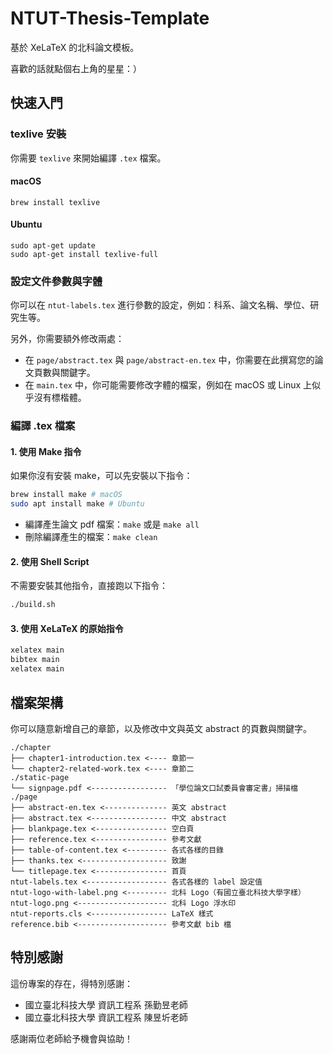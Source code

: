 # NTUT-Thesis-Template

基於 XeLaTeX 的北科論文模板。

喜歡的話就點個右上角的星星：）

## 快速入門

### texlive 安裝

你需要 `texlive` 來開始編譯 `.tex` 檔案。

#### macOS

```
brew install texlive
```

#### Ubuntu
```
sudo apt-get update
sudo apt-get install texlive-full
```

### 設定文件參數與字體

你可以在 `ntut-labels.tex` 進行參數的設定，例如：科系、論文名稱、學位、研究生等。

另外，你需要額外修改兩處：

- 在 `page/abstract.tex` 與 `page/abstract-en.tex` 中，你需要在此撰寫您的論文頁數與關鍵字。
- 在 `main.tex` 中，你可能需要修改字體的檔案，例如在 macOS 或 Linux 上似乎沒有標楷體。

### 編譯 .tex 檔案

#### 1. 使用 Make 指令

如果你沒有安裝 make，可以先安裝以下指令：

```bash
brew install make # macOS
sudo apt install make # Ubuntu
```

- 編譯產生論文 pdf 檔案：`make` 或是 `make all`
- 刪除編譯產生的檔案：`make clean`
  
#### 2. 使用 Shell Script

不需要安裝其他指令，直接跑以下指令：

```bash
./build.sh
```

#### 3. 使用 XeLaTeX 的原始指令

```bash
xelatex main
bibtex main
xelatex main
```

## 檔案架構

你可以隨意新增自己的章節，以及修改中文與英文 abstract 的頁數與關鍵字。

```
./chapter
├── chapter1-introduction.tex <---- 章節一
└── chapter2-related-work.tex <---- 章節二
./static-page
└── signpage.pdf <----------------- 「學位論文口試委員會審定書」掃描檔
./page
├── abstract-en.tex <-------------- 英文 abstract
├── abstract.tex <----------------- 中文 abstract
├── blankpage.tex <---------------- 空白頁
├── reference.tex <---------------- 參考文獻
├── table-of-content.tex <--------- 各式各樣的目錄
├── thanks.tex <------------------- 致謝
└── titlepage.tex <---------------- 首頁
ntut-labels.tex <------------------ 各式各樣的 label 設定值
ntut-logo-with-label.png <--------- 北科 Logo（有國立臺北科技大學字樣）
ntut-logo.png <-------------------- 北科 Logo 浮水印
ntut-reports.cls <----------------- LaTeX 樣式
reference.bib <-------------------- 參考文獻 bib 檔
```

## 特別感謝

這份專案的存在，得特別感謝：

- 國立臺北科技大學 資訊工程系 孫勤昱老師
- 國立臺北科技大學 資訊工程系 陳昱圻老師

感謝兩位老師給予機會與協助！